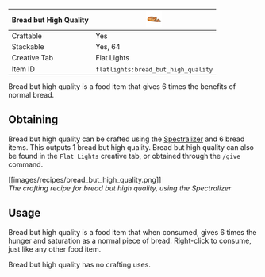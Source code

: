 | Bread but High Quality | <img src="https://github.com/Syi-I/FlatLights/blob/gear_beta/src/main/resources/assets/flatlights/textures/item/bread_but_high_quality.png" width="32" alt=""/> |
|------------------------|-----------------------------------------------------------------------------------------------------------------------------------------------------------------|
| Craftable              | Yes                                                                                                                                                             |
| Stackable              | Yes, 64                                                                                                                                                         |
| Creative Tab           | Flat Lights                                                                                                                                                     |
| Item ID                | `flatlights:bread_but_high_quality`                                                                                                                             |

Bread but high quality is a food item that gives 6 times the benefits of normal bread.

## Obtaining
Bread but high quality can be crafted using the [Spectralizer](Spectralizer) and 6 bread items. This outputs 1 bread but high quality. Bread but high quality can also be found in the `Flat Lights` creative tab, or obtained through the `/give` command.

[[images/recipes/bread_but_high_quality.png]]  
*The crafting recipe for bread but high quality, using the Spectralizer*

## Usage
Bread but high quality is a food item that when consumed, gives 6 times the hunger and saturation as a normal piece of bread. Right-click to consume, just like any other food item.

Bread but high quality has no crafting uses.